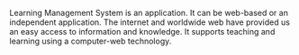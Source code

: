 Learning Management System is an application.
It can be web-based or an independent application.
The internet and worldwide web have provided us an easy access to information and knowledge.
It supports teaching and learning using a computer-web technology.
